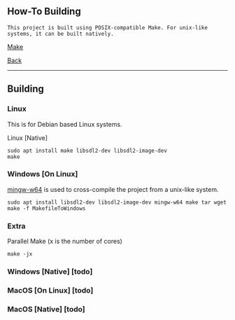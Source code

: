 How-To Building
-----

    This project is built using POSIX-compatible Make. For unix-like systems, it can be built natively.

[Make](https://pubs.opengroup.org/onlinepubs/009695399/utilities/make.html)


[Back](../../readme.md)

-----

## Building

### Linux

This is for Debian based Linux systems.

Linux [Native]
```
sudo apt install make libsdl2-dev libsdl2-image-dev
make
```

### Windows [On Linux]

[mingw-w64](http://mingw-w64.org/doku.php) is used to cross-compile the project from a unix-like system.

```
sudo apt install libsdl2-dev libsdl2-image-dev mingw-w64 make tar wget
make -f MakefileToWindows
```

### Extra

Parallel Make (x is the number of cores)
```
make -jx
```

### Windows [Native] [todo]

### MacOS [On Linux] [todo]

### MacOS [Native] [todo]